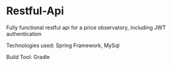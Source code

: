 # Restful-Api
Fully functional restful api for a price observatory, including JWT authentication

Technologies used: Spring Framework, MySql

Build Tool: Gradle
